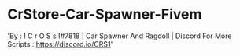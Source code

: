 # CrStore-Car-Spawner-Fivem
'By : ! C r O S s !#7818 | Car Spawner And Ragdoll | Discord For More Scripts : https://discord.io/CRS1'
